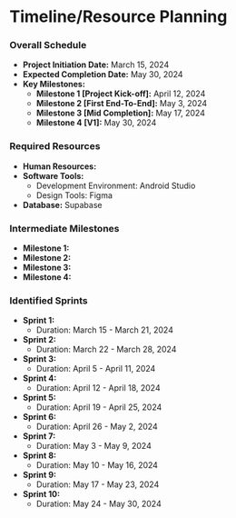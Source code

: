 # Timeline/Resource Planning

### Overall Schedule
- **Project Initiation Date:** March 15, 2024
- **Expected Completion Date:** May 30, 2024
- **Key Milestones:**
  - **Milestone 1 [Project Kick-off]:** April 12, 2024
  - **Milestone 2 [First End-To-End]:** May 3, 2024
  - **Milestone 3 [Mid Completion]:** May 17, 2024
  - **Milestone 4 [V1]:** May 30, 2024

### Required Resources
- **Human Resources:**
- **Software Tools:**
  - Development Environment: Android Studio
  - Design Tools: Figma
- **Database:** Supabase
  

### Intermediate Milestones
- **Milestone 1:**
- **Milestone 2:**
- **Milestone 3:**
- **Milestone 4:**

### Identified Sprints
- **Sprint 1:**
  - Duration: March 15 - March 21, 2024
- **Sprint 2:**
  - Duration: March 22 - March 28, 2024
- **Sprint 3:**
  - Duration: April 5 - April 11, 2024
- **Sprint 4:**
  - Duration: April 12 - April 18, 2024
- **Sprint 5:**
  - Duration: April 19 - April 25, 2024
- **Sprint 6:**
  - Duration: April 26 - May 2, 2024
- **Sprint 7:**
  - Duration: May 3 - May 9, 2024
- **Sprint 8:**
  - Duration: May 10 - May 16, 2024
- **Sprint 9:**
  - Duration: May 17 - May 23, 2024
- **Sprint 10:**
  - Duration: May 24 - May 30, 2024
